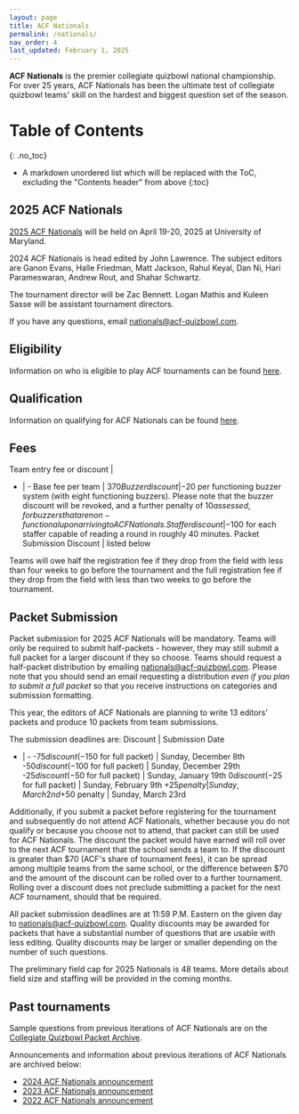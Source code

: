 ```yaml
---
layout: page
title: ACF Nationals
permalink: /nationals/
nav_order: 4
last_updated: February 1, 2025
---
```


**ACF Nationals** is the premier collegiate quizbowl national championship. For over 25 years, ACF Nationals has been the ultimate test of collegiate quizbowl teams' skill on the hardest and biggest question set of the season.

# Table of Contents
{: .no_toc}
* A markdown unordered list which will be replaced with the ToC, excluding the "Contents header" from above
{:toc}

## 2025 ACF Nationals
[2025 ACF Nationals](https://hsquizbowl.org/forums/viewtopic.php?t=28313) will be held on April 19-20, 2025 at University of Maryland.

2024 ACF Nationals is head edited by John Lawrence. The subject editors are Ganon Evans, Halle Friedman, Matt Jackson, Rahul Keyal, Dan Ni, Hari Parameswaran, Andrew Rout, and Shahar Schwartz.

The tournament director will be Zac Bennett. Logan Mathis and Kuleen Sasse will be assistant tournament directors.

If you have any questions, email [nationals@acf-quizbowl.com](mailto:nationals@acf-quizbowl.com).

## Eligibility
Information on who is eligible to play ACF tournaments can be found [here](https://acf-quizbowl.com/eligibility-rules/).

## Qualification
Information on qualifying for ACF Nationals can be found [here](https://acf-quizbowl.com/eligibility-rules/).

## Fees
Team entry fee or discount         |
- | -
Base fee per team                  | $370
Buzzer discount                    | -$20 per functioning buzzer system (with eight functioning buzzers). Please note that the buzzer discount will be revoked, and a further penalty of $10 assessed, for buzzers that are non-functional upon arriving to ACF Nationals.
Staffer discount                   | -$100 for each staffer capable of reading a round in roughly 40 minutes.
Packet Submission Discount | listed below

Teams will owe half the registration fee if they drop from the field with less than four weeks to go before the tournament and the full registration fee if they drop from the field with less than two weeks to go before the tournament.

## Packet Submission
Packet submission for 2025 ACF Nationals will be mandatory. Teams will only be required to submit half-packets - however, they may still submit a full packet for a larger discount if they so choose. Teams should request a half-packet distribution by emailing [nationals@acf-quizbowl.com](mailto:nationals@acf-quizbowl.com). Please note that you should send an email requesting a distribution *even if you plan to submit a full packet* so that you receive instructions on categories and submission formatting.

This year, the editors of ACF Nationals are planning to write 13 editors’ packets and produce 10 packets from team submissions.

The submission deadlines are:
Discount         | Submission Date
- | -
-$75 discount (-$150 for full packet) | Sunday, December 8th
-$50 discount (-$100 for full packet) | Sunday, December 29th
-$25 discount (-$50 for full packet) | Sunday, January 19th
$0 discount (-$25 for full packet) | Sunday, February 9th
+$25 penalty | Sunday, March 2nd
+$50 penalty | Sunday, March 23rd

Additionally, if you submit a packet before registering for the tournament and subsequently do not attend ACF Nationals, whether because you do not qualify or because you choose not to attend, that packet can still be used for ACF Nationals. The discount the packet would have earned will roll over to the next ACF tournament that the school sends a team to. If the discount is greater than $70 (ACF's share of tournament fees), it can be spread among multiple teams from the same school, or the difference between $70 and the amount of the discount can be rolled over to a further tournament. Rolling over a discount does not preclude submitting a packet for the next ACF tournament, should that be required.

All packet submission deadlines are at 11:59 P.M. Eastern on the given day to [nationals@acf-quizbowl.com](mailto:nationals@acf-quizbowl.com). Quality discounts may be awarded for packets that have a substantial number of questions that are usable with less editing. Quality discounts may be larger or smaller depending on the number of such questions.

The preliminary field cap for 2025 Nationals is 48 teams. More details about field size and staffing will be provided in the coming months.

## Past tournaments
Sample questions from previous iterations of ACF Nationals are on the [Collegiate Quizbowl Packet Archive](http://hsquizbowl.org/db/questionsets/search/?name=ACF+Nationals&col=1&season=&archived=y).

Announcements and information about previous iterations of ACF Nationals are archived below:

* [2024 ACF Nationals announcement](/tournaments/archive/2023/ACF%20Nationals)
* [2023 ACF Nationals announcement](/tournaments/archive/2022/ACF%20Nationals)
* [2022 ACF Nationals announcement](/tournaments/archive/2021/ACF%20Nationals)

